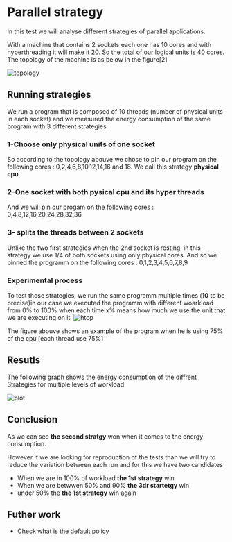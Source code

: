 # Parallel strategy

In this test we will analyse different strategies of parallel applications.

With a machine that contains 2 sockets each one has 10 cores and with hyperthreading it will make it 20.
So the total of our logical units is 40 cores.
The topology of the machine is as below in the figure[2]

![topology](https://github.com/chakib-belgaid/parallel_strategy/blob/master/figures/topology.png)

## Running strategies

We run a program that is composed of 10 threads (number of physical units in each socket) and we measured the energy consumption of the same program with 3 different strategies

### 1-Choose only physical units of one socket

So according to the topology abouve we chose to pin our program on the following cores : 0,2,4,6,8,10,12,14,16 and 18.
We call this strategy **physical cpu**

### 2-One socket with both pysical cpu and its hyper threads

And we will pin our progam on the following cores : 0,4,8,12,16,20,24,28,32,36

### 3- splits the threads between 2 sockets

Unlike the two first strategies when the 2nd socket is resting, in this strategy we use 1/4 of both sockets using only physical cores.
And so we pinned the programm on the following cores : 0,1,2,3,4,5,6,7,8,9

### Experimental process

To test those strategies, we run the same programm multiple times (**10** to be precise)in our case we executed the programm with different woarkload from 0% to 100% when each time x% means how much we use the unit that we are executing on it.
![htop](https://github.com/chakib-belgaid/parallel_strategy/blob/master/figures/htop.png)

The figure abouve shows an example of the program when he is using 75% of the cpu [each thread use 75%]

## Resutls

The following graph shows the energy consumption of the diffrent Strategies for multiple levels of workload

![plot](https://github.com/chakib-belgaid/parallel_strategy/blob/master/figures/plot.png)

## Conclusion

As we can see **the second stratgy** won when it comes to the energy consumption.

However if we are looking for reproduction of the tests than we will try to reduce the variation between each run and for this we have two candidates

- When we are in 100% of workload **the 1st strategy** win
- When we are betwwen 50% and 90% **the 3dr startetgy** win
- under 50% the **the 1st strategy** win again

## Futher work

- Check what is the default policy
